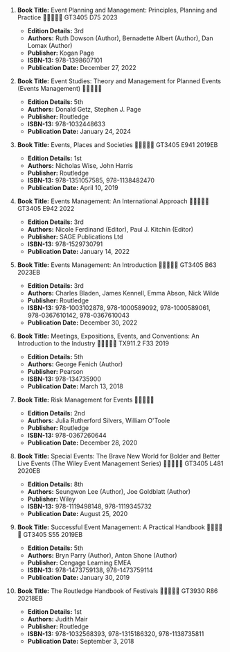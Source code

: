 1. **Book Title:** Event Planning and Management: Principles, Planning and Practice 🚨🚨🚨🚨🚨 GT3405 D75 2023
   - **Edition Details:** 3rd
   - **Authors:** Ruth Dowson (Author), Bernadette Albert (Author), Dan Lomax (Author)
   - **Publisher:** Kogan Page
   - **ISBN-13:** 978-1398607101
   - **Publication Date:** December 27, 2022

2. **Book Title:** Event Studies: Theory and Management for Planned Events (Events Management) 🚨🚨🚨🚨🚨 
   - **Edition Details:** 5th
   - **Authors:** Donald Getz, Stephen J. Page
   - **Publisher:** Routledge
   - **ISBN-13:** 978-1032448633
   - **Publication Date:** January 24, 2024

3. **Book Title:** Events, Places and Societies 🚨🚨🚨🚨🚨 GT3405 E941 2019EB
   - **Edition Details:** 1st
   - **Authors:** Nicholas Wise, John Harris 
   - **Publisher:** Routledge
   - **ISBN-13:** 978-1351057585, 978-1138482470
   - **Publication Date:** April 10, 2019

4. **Book Title:** Events Management: An International Approach 🚨🚨🚨🚨🚨 GT3405 E942 2022
   - **Edition Details:** 3rd
   - **Authors:** Nicole Ferdinand (Editor), Paul J. Kitchin (Editor)
   - **Publisher:** SAGE Publications Ltd
   - **ISBN-13:** 978-1529730791
   - **Publication Date:** January 14, 2022

5. **Book Title:** Events Management: An Introduction 🚨🚨🚨🚨🚨 GT3405 B63 2023EB
   - **Edition Details:** 3rd
   - **Authors:** Charles Bladen, James Kennell, Emma Abson, Nick Wilde
   - **Publisher:** Routledge
   - **ISBN-13:** 978-1003102878, 978-1000589092, 978-1000589061, 978-0367610142, 978-0367610043
   - **Publication Date:** December 30, 2022

6. **Book Title:** Meetings, Expositions, Events, and Conventions: An Introduction to the Industry 🚨🚨🚨🚨🚨 TX911.2 F33 2019
   - **Edition Details:** 5th
   - **Authors:** George Fenich (Author)
   - **Publisher:** Pearson
   - **ISBN-13:** 978-134735900
   - **Publication Date:** March 13, 2018

7. **Book Title:** Risk Management for Events 🚨🚨🚨🚨🚨
   - **Edition Details:** 2nd
   - **Authors:** Julia Rutherford Silvers, William O'Toole
   - **Publisher:** Routledge
   - **ISBN-13:** 978-0367260644
   - **Publication Date:** December 28, 2020

8. **Book Title:** Special Events: The Brave New World for Bolder and Better Live Events (The Wiley Event Management Series) 🚨🚨🚨🚨🚨 GT3405 L481 2020EB
   - **Edition Details:** 8th
   - **Authors:** Seungwon Lee (Author), Joe Goldblatt (Author)
   - **Publisher:** Wiley
   - **ISBN-13:** 978-1119498148, 978-1119345732
   - **Publication Date:** August 25, 2020

9. **Book Title:** Successful Event Management: A Practical Handbook 🚨🚨🚨🚨🚨  GT3405 S55 2019EB
   - **Edition Details:** 5th
   - **Authors:** Bryn Parry (Author), Anton Shone (Author)
   - **Publisher:** Cengage Learning EMEA
   - **ISBN-13:** 978-1473759138, 978-1473759114
   - **Publication Date:** January 30, 2019

9. **Book Title:** The Routledge Handbook of Festivals 🚨🚨🚨🚨🚨 GT3930 R86 20218EB
   - **Edition Details:** 1st
   - **Authors:** Judith Mair
   - **Publisher:** Routledge
   - **ISBN-13:** 978-1032568393, 978-1315186320, 978-1138735811
   - **Publication Date:** September 3, 2018
